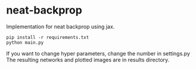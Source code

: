 # neat-backprop

Implementation for neat backprop using jax.

```
pip install -r requirements.txt
python main.py
```

If you want to change hyper parameters, change the number in settings.py
The resulting networks and plotted images are in results directory.
